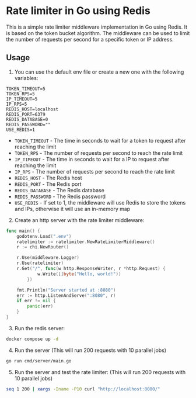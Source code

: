 # Rate limiter in Go using Redis

This is a simple rate limiter middleware implementation in Go using Redis. It is based on the token bucket algorithm. The middleware can be used to limit the number of requests per second for a specific token or IP address.


## Usage 


1. You can use the default env file or create a new one with the following variables:

```env
TOKEN_TIMEOUT=5
TOKEN_RPS=5
IP_TIMEOUT=5
IP_RPS=5
REDIS_HOST=localhost
REDIS_PORT=6379
REDIS_DATABASE=0
REDIS_PASSWORD=""
USE_REDIS=1
```

* `TOKEN_TIMEOUT` - The time in seconds to wait for a token to request after reaching the limit
* `TOKEN_RPS` - The number of requests per second to reach the rate limit
* `IP_TIMEOUT` - The time in seconds to wait for a IP to request after reaching the limit
* `IP_RPS` - The number of requests per second to reach the rate limit
* `REDIS_HOST` - The Redis host
* `REDIS_PORT` - The Redis port
* `REDIS_DATABASE` - The Redis database
* `REDIS_PASSWORD` - The Redis password
* `USE_REDIS` - If set to 1, the middleware will use Redis to store the tokens and IPs, otherwise it will use an in-memory map

2. Create an http server with the rate limiter middleware:
```go
func main() {
	godotenv.Load(".env")
	ratelimiter := ratelimiter.NewRateLimiterMiddleware()
	r := chi.NewRouter()

	r.Use(middleware.Logger)
	r.Use(ratelimiter)
	r.Get("/", func(w http.ResponseWriter, r *http.Request) {
	        w.Write([]byte("Hello, world!"))
	    })

	fmt.Println("Server started at :8080")
	err := http.ListenAndServe(":8080", r)
	if err != nil {
		panic(err)
	}
}
```

3. Run the redis server:
```bash
docker compose up -d 
```

4. Run the server (This will run 200 requests with 10 parallel jobs)
```bash
go run cmd/server/main.go
```

5. Run the server and test the rate limiter: (This will run 200 requests with 10 parallel jobs)
```bash
seq 1 200 | xargs -Iname -P10 curl "http://localhost:8080/"
```

